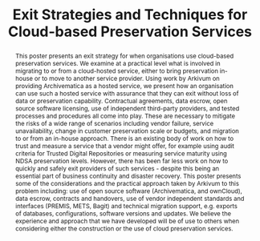---
abstract: 'This poster presents an exit strategy for when organisations use cloud-based
  preservation services. We examine at a practical level what is involved in migrating
  to or from a cloud-hosted service, either to bring preservation in-house or to move
  to another service provider. Using work by Arkivum on providing Archivematica as
  a hosted service, we present how an organisation can use such a hosted service with
  assurance that they can exit without loss of data or preservation capability. Contractual
  agreements, data escrow, open source software licensing, use of independent third-party
  providers, and tested processes and procedures all come into play. These are necessary
  to mitigate the risks of a wide range of scenarios including vendor failure, service
  unavailability, change in customer preservation scale or budgets, and migration
  to or from an in-house approach. There is an existing body of work on how to trust
  and measure a service that a vendor might offer, for example using audit criteria
  for Trusted Digital Repositories or measuring service maturity using NDSA preservation
  levels. However, there has been far less work on how to quickly and safely exit
  providers of such services - despite this being an essential part of business continuity
  and disaster recovery. This poster presents some of the considerations and the practical
  approach taken by Arkivum to this problem including: use of open source software
  (Archivematica, and ownCloud), data escrow, contracts and handovers, use of vendor
  independent standards and interfaces (PREMIS, METS, Bagit) and technical migration
  support, e.g. exports of databases, configurations, software versions and updates.
  We believe the experience and approach that we have developed will be of use to
  others when considering either the construction or the use of cloud preservation
  services.'
creators:
- Addis, Matthew
date: null
document_url: https://services.phaidra.univie.ac.at/api/object/o:503165/download
grand_parent: iPRES
institutions: []
keywords: []
landing_page_url: https://phaidra.univie.ac.at/o:503165
language: eng
layout: publication
license: CC BY-NC-SA 3.0 AT
notes_url: null
parent: iPRES 2016
presentation_url: null
publication_type: poster
size: 123830
source_name: iPRES
title: Exit Strategies and Techniques for Cloud-based Preservation Services
year: 2016
---